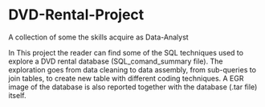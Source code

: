 # DVD-Rental-Project
A collection of some the skills acquire as Data-Analyst

In This project the reader can find some of the SQL techniques used to explore a DVD rental database (SQL_comand_summary file).
The exploration goes from data cleaning to data assembly, from sub-queries to join tables, to create new table with different coding techniques.
A EGR image of the database is also reported together with the database (.tar file) itself. 
